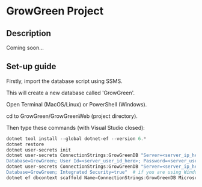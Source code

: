 # GrowGreen Project

## Description
Coming soon...

## Set-up guide
Firstly, import the database script using SSMS.

This will create a new database called 'GrowGreen'.


Open Terminal (MacOS/Linux) or PowerShell (Windows).

cd to GrowGreen/GrowGreenWeb (project directory).

Then type these commands (with Visual Studio closed):

```powershell
dotnet tool install --global dotnet-ef --version 6.*
dotnet restore
dotnet user-secrets init
dotnet user-secrets ConnectionStrings:GrowGreenDB "Server=<server_ip_here>; 
Database=GrowGreen; User Id=<server_user_id_here>; Password=<server_user_password_here"  # if you are using SQL Server Authentication
dotnet user-secrets ConnectionStrings:GrowGreenDB "Server=<server_ip_here>; 
Database=GrowGreen; Integrated Security=true"  # if you are using Windows Authentication
dotnet ef dbcontext scaffold Name=ConnectionStrings:GrowGreenDB Microsoft.EntityFrameworkCore.SqlServer --output-dir Models --force
```
